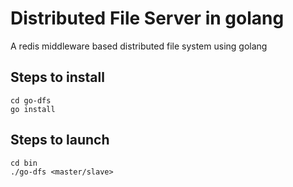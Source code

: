 # Distributed File Server in golang
A redis middleware based distributed file system using golang

## Steps to install
```
cd go-dfs
go install
```
## Steps to launch
```
cd bin
./go-dfs <master/slave>
```

